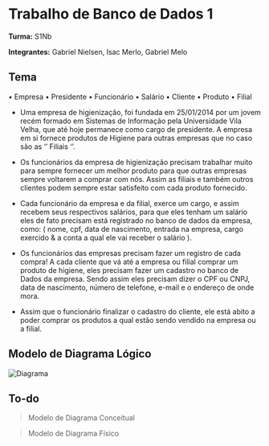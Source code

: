 # Trabalho de Banco de Dados 1

**Turma:** S1Nb

**Integrantes:** Gabriel Nielsen, Isac Merlo, Gabriel Melo

## Tema

•	Empresa
•	Presidente
•	Funcionário
•	Salário
•	Cliente
•	Produto
•	Filial

- Uma empresa de higienização, foi fundada em 25/01/2014 por um jovem recém formado em Sistemas de Informação pela Universidade Vila Velha, que até hoje permanece como cargo de presidente. A empresa em si fornece produtos de Higiene para outras empresas que no caso são as ‘’ Filiais ‘’. 

- Os funcionários da empresa de higienização precisam trabalhar muito para sempre fornecer um melhor produto para que outras empresas sempre voltarem a comprar com nós. Assim as filiais e também outros clientes podem sempre estar satisfeito com cada produto fornecido.

- Cada funcionário da empresa e da filial, exerce um cargo, e assim recebem seus respectivos salários, para que eles tenham um salário eles de fato precisam está registrado no banco de dados da empresa, como: ( nome, cpf, data de nascimento, entrada na empresa, cargo exercido & a conta a qual ele vai receber o salário ).

- Os funcionários das empresas precisam fazer um registro de cada compra! A cada cliente que vá até a empresa ou filial comprar um produto de higiene, eles precisam fazer um cadastro no banco de Dados da empresa. Sendo assim eles precisam dizer o CPF ou CNPJ, data de nascimento, número de telefone, e-mail e o endereço de onde mora.

- Assim que o funcionário finalizar o cadastro do cliente, ele está abito a poder comprar os produtos a qual estão sendo vendido na empresa ou a filial.


## Modelo de Diagrama Lógico
![Diagrama](https://github.com/merloisac/bd1/raw/atualizado/Diagrama.png)

## To-do
> Modelo de Diagrama Conceitual

> Modelo de Diagrama Físico
